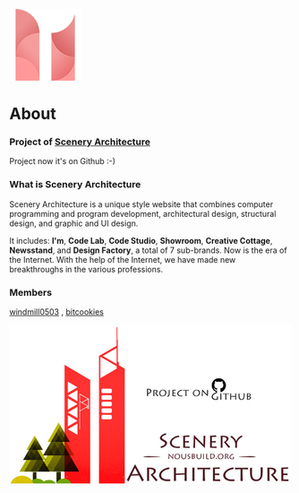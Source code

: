 ![Logo](assets/logo.png)

# About

### Project of [Scenery Architecture](http://www.nousbuild.org)

Project now it's on Github :-)

### What is Scenery Architecture

Scenery Architecture is a unique style website that combines computer programming and program development, architectural design, structural design, and graphic and UI design. 

It includes: **I'm**, **Code Lab**, **Code Studio**, **Showroom**, **Creative Cottage**, **Newsstand**, and **Design Factory**, a total of 7 sub-brands. Now is the era of the Internet. With the help of the Internet, we have made new breakthroughs in the various professions.

### Members

[windmill0503](https://github.com/windmill0503) , [bitcookies](https://github.com/bitcookies)

![Project of Scenery Architecture on github](assets/porject-on-github.jpg)
